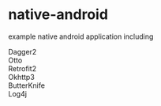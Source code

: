 # native-android
example native android application including

Dagger2<br>
Otto<br>
Retrofit2<br>
Okhttp3<br>
ButterKnife<br>
Log4j<br>
